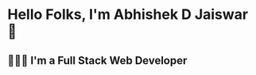 <!-- **abhishekjaiswar221/abhishekjaiswar221** is a ✨ _special_ ✨ repository because its `README.md` (this file) appears on your GitHub profile. -->

# Hello Folks, I'm Abhishek D Jaiswar 👋

## 👨🏼‍💻 I'm a Full Stack Web Developer
